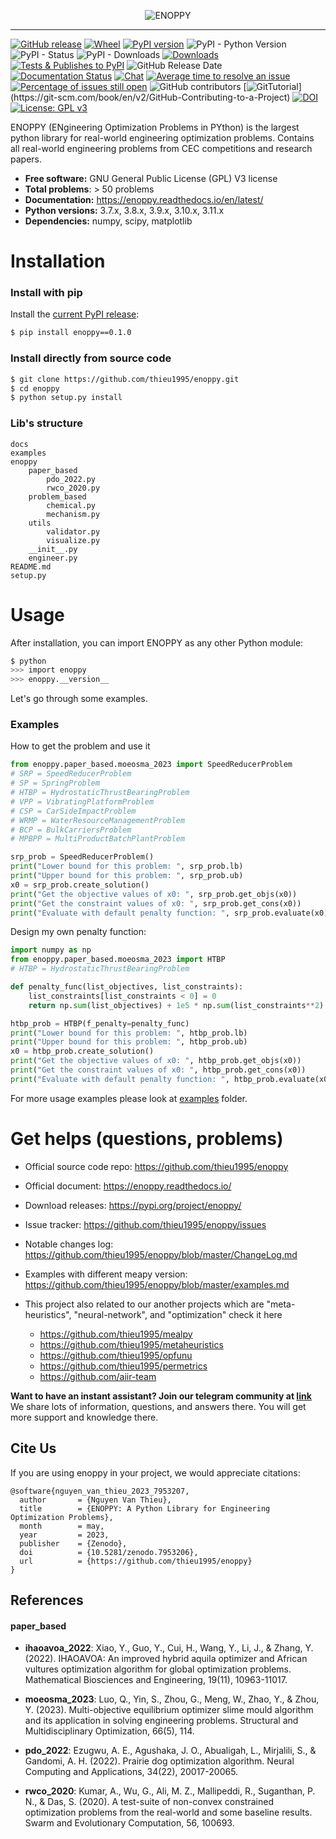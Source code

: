 
<p align="center"><img src=".github/img/logo.png" alt="ENOPPY" title="ENOPPY"/></p>

---


[![GitHub release](https://img.shields.io/badge/release-0.1.1-yellow.svg)](https://github.com/thieu1995/enoppy/releases)
[![Wheel](https://img.shields.io/pypi/wheel/gensim.svg)](https://pypi.python.org/pypi/enoppy) 
[![PyPI version](https://badge.fury.io/py/enoppy.svg)](https://badge.fury.io/py/enoppy)
![PyPI - Python Version](https://img.shields.io/pypi/pyversions/enoppy.svg)
![PyPI - Status](https://img.shields.io/pypi/status/enoppy.svg)
![PyPI - Downloads](https://img.shields.io/pypi/dm/enoppy.svg)
[![Downloads](https://pepy.tech/badge/enoppy)](https://pepy.tech/project/enoppy)
[![Tests & Publishes to PyPI](https://github.com/thieu1995/enoppy/actions/workflows/publish-package.yaml/badge.svg)](https://github.com/thieu1995/enoppy/actions/workflows/publish-package.yaml)
![GitHub Release Date](https://img.shields.io/github/release-date/thieu1995/enoppy.svg)
[![Documentation Status](https://readthedocs.org/projects/enoppy/badge/?version=latest)](https://enoppy.readthedocs.io/en/latest/?badge=latest)
[![Chat](https://img.shields.io/badge/Chat-on%20Telegram-blue)](https://t.me/+fRVCJGuGJg1mNDg1)
[![Average time to resolve an issue](http://isitmaintained.com/badge/resolution/thieu1995/enoppy.svg)](http://isitmaintained.com/project/thieu1995/enoppy "Average time to resolve an issue")
[![Percentage of issues still open](http://isitmaintained.com/badge/open/thieu1995/enoppy.svg)](http://isitmaintained.com/project/thieu1995/enoppy "Percentage of issues still open")
![GitHub contributors](https://img.shields.io/github/contributors/thieu1995/enoppy.svg)
[![GitTutorial](https://img.shields.io/badge/PR-Welcome-%23FF8300.svg?)](https://git-scm.com/book/en/v2/GitHub-Contributing-to-a-Project)
[![DOI](https://zenodo.org/badge/DOI/10.5281/zenodo.7953206.svg)](https://doi.org/10.5281/zenodo.7953206)
[![License: GPL v3](https://img.shields.io/badge/License-GPLv3-blue.svg)](https://www.gnu.org/licenses/gpl-3.0)


ENOPPY (ENgineering Optimization Problems in PYthon) is the largest python library for real-world engineering 
optimization problems. Contains all real-world engineering problems from CEC competitions and research papers.

* **Free software:** GNU General Public License (GPL) V3 license
* **Total problems**: > 50 problems
* **Documentation:** https://enoppy.readthedocs.io/en/latest/
* **Python versions:** 3.7.x, 3.8.x, 3.9.x, 3.10.x, 3.11.x
* **Dependencies:** numpy, scipy, matplotlib




# Installation

### Install with pip

Install the [current PyPI release](https://pypi.python.org/pypi/enoppy):
```sh 
$ pip install enoppy==0.1.0
```

### Install directly from source code
```sh 
$ git clone https://github.com/thieu1995/enoppy.git
$ cd enoppy
$ python setup.py install
```


### Lib's structure

```code 
docs
examples
enoppy
    paper_based
        pdo_2022.py
        rwco_2020.py
    problem_based
        chemical.py
        mechanism.py
    utils
        validator.py
        visualize.py
    __init__.py
    engineer.py
README.md
setup.py
```


# Usage

After installation, you can import ENOPPY as any other Python module:

```sh
$ python
>>> import enoppy
>>> enoppy.__version__
```

Let's go through some examples.


### Examples

How to get the problem and use it

```python
from enoppy.paper_based.moeosma_2023 import SpeedReducerProblem
# SRP = SpeedReducerProblem
# SP = SpringProblem
# HTBP = HydrostaticThrustBearingProblem
# VPP = VibratingPlatformProblem
# CSP = CarSideImpactProblem
# WRMP = WaterResourceManagementProblem
# BCP = BulkCarriersProblem
# MPBPP = MultiProductBatchPlantProblem

srp_prob = SpeedReducerProblem()
print("Lower bound for this problem: ", srp_prob.lb)
print("Upper bound for this problem: ", srp_prob.ub)
x0 = srp_prob.create_solution()
print("Get the objective values of x0: ", srp_prob.get_objs(x0))
print("Get the constraint values of x0: ", srp_prob.get_cons(x0))
print("Evaluate with default penalty function: ", srp_prob.evaluate(x0))

```

Design my own penalty function:

```python
import numpy as np
from enoppy.paper_based.moeosma_2023 import HTBP
# HTBP = HydrostaticThrustBearingProblem

def penalty_func(list_objectives, list_constraints):
    list_constraints[list_constraints < 0] = 0
    return np.sum(list_objectives) + 1e5 * np.sum(list_constraints**2) 

htbp_prob = HTBP(f_penalty=penalty_func)
print("Lower bound for this problem: ", htbp_prob.lb)
print("Upper bound for this problem: ", htbp_prob.ub)
x0 = htbp_prob.create_solution()
print("Get the objective values of x0: ", htbp_prob.get_objs(x0))
print("Get the constraint values of x0: ", htbp_prob.get_cons(x0))
print("Evaluate with default penalty function: ", htbp_prob.evaluate(x0))
```

For more usage examples please look at [examples](/examples) folder.



# Get helps (questions, problems)

* Official source code repo: https://github.com/thieu1995/enoppy
* Official document: https://enoppy.readthedocs.io/
* Download releases: https://pypi.org/project/enoppy/
* Issue tracker: https://github.com/thieu1995/enoppy/issues
* Notable changes log: https://github.com/thieu1995/enoppy/blob/master/ChangeLog.md
* Examples with different meapy version: https://github.com/thieu1995/enoppy/blob/master/examples.md

* This project also related to our another projects which are "meta-heuristics", "neural-network", and "optimization" 
  check it here
    * https://github.com/thieu1995/mealpy
    * https://github.com/thieu1995/metaheuristics
    * https://github.com/thieu1995/opfunu
    * https://github.com/thieu1995/permetrics
    * https://github.com/aiir-team


**Want to have an instant assistant? Join our telegram community at [link](https://t.me/+fRVCJGuGJg1mNDg1)**
We share lots of information, questions, and answers there. You will get more support and knowledge there.


## Cite Us

If you are using enoppy in your project, we would appreciate citations:

```code 
@software{nguyen_van_thieu_2023_7953207,
  author       = {Nguyen Van Thieu},
  title        = {ENOPPY: A Python Library for Engineering Optimization Problems},
  month        = may,
  year         = 2023,
  publisher    = {Zenodo},
  doi          = {10.5281/zenodo.7953206},
  url          = {https://github.com/thieu1995/enoppy}
}
```


## References 


#### paper_based


* **ihaoavoa_2022**: Xiao, Y., Guo, Y., Cui, H., Wang, Y., Li, J., & Zhang, Y. (2022). IHAOAVOA: An improved hybrid aquila optimizer and African vultures optimization algorithm for global optimization problems. Mathematical Biosciences and Engineering, 19(11), 10963-11017.

* **moeosma_2023**: Luo, Q., Yin, S., Zhou, G., Meng, W., Zhao, Y., & Zhou, Y. (2023). Multi-objective equilibrium optimizer slime mould algorithm and its application in solving engineering problems. Structural and Multidisciplinary Optimization, 66(5), 114.

* **pdo_2022**: Ezugwu, A. E., Agushaka, J. O., Abualigah, L., Mirjalili, S., & Gandomi, A. H. (2022). Prairie dog optimization algorithm. Neural Computing and Applications, 34(22), 20017-20065.

* **rwco_2020**: Kumar, A., Wu, G., Ali, M. Z., Mallipeddi, R., Suganthan, P. N., & Das, S. (2020). A test-suite of non-convex constrained optimization problems from the real-world and some baseline results. Swarm and Evolutionary Computation, 56, 100693.


